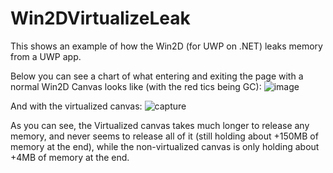 # Win2DVirtualizeLeak
This shows an example of how the Win2D (for UWP on .NET) leaks memory from a UWP app.

Below you can see a chart of what entering and exiting the page with a normal Win2D Canvas looks like (with the red tics being GC):
![image](https://user-images.githubusercontent.com/1565705/31200490-fdfe5dc2-a90f-11e7-9bc5-f1a155055056.png)

And with the virtualized canvas:
![capture](https://user-images.githubusercontent.com/1565705/31200472-ef137e32-a90f-11e7-877e-08f34f0f6f1c.PNG)

As you can see, the Virtualized canvas takes much longer to release any memory, and never seems to release all of it
(still holding about +150MB of memory at the end), while the non-virtualized canvas is only holding about +4MB of memory at the end.
